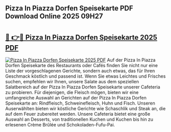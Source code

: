 ## Pizza In Piazza Dorfen Speisekarte PDF Download Online 2025 09H27

# <h2><a href="http://gc9bkok.nevu.top/?p=Pizza+In+Piazza+Dorfen+Speisekarte">🔗 👉🔴 Pizza In Piazza Dorfen Speisekarte 2025 PDF</a></h2>

[![Pizza In Piazza Dorfen Speisekarte 2025 PDF](https://i.imgur.com/dBaPXMq.png)](http://gc9bkok.nevu.top/?p=Pizza+In+Piazza+Dorfen+Speisekarte)
Auf der Pizza In Piazza Dorfen Speisekarte des Restaurants oder Cafés finden Sie nicht nur eine Liste der vorgeschlagenen Gerichte, sondern auch etwas, das für Ihren Geschmack köstlich und passend ist. Wenn Sie etwas Leichtes und Frisches suchen, empfehlen wir Ihnen, unsere Salate aus dem speziellen Salatbereich auf der Pizza In Piazza Dorfen Speisekarte unserer Cafeteria zu probieren. Für diejenigen, die Fleisch mögen, bieten wir eine umfangreiche Auswahl an Gerichten auf der Pizza In Piazza Dorfen Speisekarte an: Rindfleisch, Schweinefleisch, Huhn und Fisch. Unseren Auserwählten bieten wir köstliche Gerichte wie Schaschlik und Steak an, die auf dem Feuer zubereitet werden. Unsere Cafeteria bietet eine große Auswahl an Desserts, von traditionellen Kuchen und Kuchen bis hin zu erlesenen Crème Brûlée und Schokoladen-Fufu-Pai.
